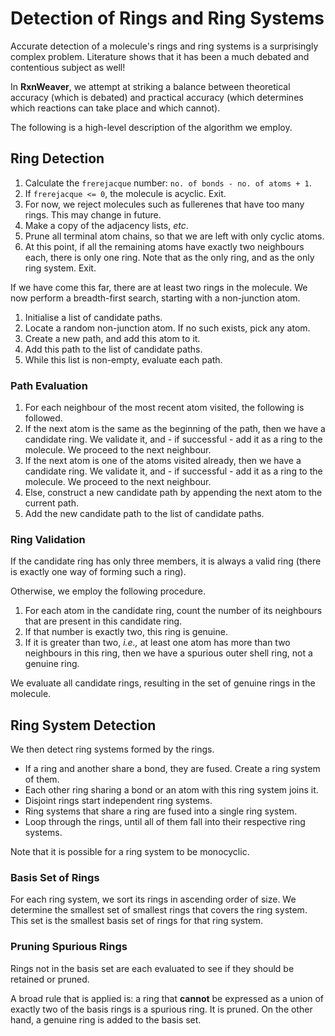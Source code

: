 # Detection of Rings and Ring Systems

Accurate detection of a molecule's rings and ring systems is a
surprisingly complex problem.  Literature shows that it has been a
much debated and contentious subject as well!

In **RxnWeaver**, we attempt at striking a balance between theoretical
accuracy (which is debated) and practical accuracy (which determines
which reactions can take place and which cannot).

The following is a high-level description of the algorithm we employ.

## Ring Detection

1. Calculate the `frerejacque` number: `no. of bonds - no. of atoms + 1`.
1. If `frerejacque <= 0`, the molecule is acyclic.  Exit.
1. For now, we reject molecules such as fullerenes that have too many
   rings.  This may change in future.
1. Make a copy of the adjacency lists, _etc_.
1. Prune all terminal atom chains, so that we are left with only
   cyclic atoms.
1. At this point, if all the remaining atoms have exactly two
   neighbours each, there is only one ring.  Note that as the only
   ring, and as the only ring system.  Exit.

If we have come this far, there are at least two rings in the
molecule.  We now perform a breadth-first search, starting with a
non-junction atom.

1. Initialise a list of candidate paths.
1. Locate a random non-junction atom.  If no such exists, pick any
   atom.
1. Create a new path, and add this atom to it.
1. Add this path to the list of candidate paths.
1. While this list is non-empty, evaluate each path.

### Path Evaluation

1. For each neighbour of the most recent atom visited, the following
   is followed.
1. If the next atom is the same as the beginning of the path, then we
   have a candidate ring.  We validate it, and - if successful - add
   it as a ring to the molecule.  We proceed to the next neighbour.
1. If the next atom is one of the atoms visited already, then we have
   a candidate ring.  We validate it, and - if successful - add it as
   a ring to the molecule.  We proceed to the next neighbour.
1. Else, construct a new candidate path by appending the next atom to
   the current path.
1. Add the new candidate path to the list of candidate paths.

### Ring Validation

If the candidate ring has only three members, it is always a valid
ring (there is exactly one way of forming such a ring).

Otherwise, we employ the following procedure.

1. For each atom in the candidate ring, count the number of its
   neighbours that are present in this candidate ring.
1. If that number is exactly two, this ring is genuine.
1. If it is greater than two, _i.e.,_ at least one atom has more than
   two neighbours in this ring, then we have a spurious outer shell
   ring, not a genuine ring.

We evaluate all candidate rings, resulting in the set of genuine rings
in the molecule.

## Ring System Detection

We then detect ring systems formed by the rings.

- If a ring and another share a bond, they are fused.  Create a ring
  system of them.
- Each other ring sharing a bond or an atom with this ring system
  joins it.
- Disjoint rings start independent ring systems.
- Ring systems that share a ring are fused into a single ring system.
- Loop through the rings, until all of them fall into their respective
  ring systems.

Note that it is possible for a ring system to be monocyclic.

### Basis Set of Rings

For each ring system, we sort its rings in ascending order of size.
We determine the smallest set of smallest rings that covers the ring
system.  This set is the smallest basis set of rings for that ring
system.

### Pruning Spurious Rings

Rings not in the basis set are each evaluated to see if they should be
retained or pruned.

A broad rule that is applied is: a ring that **cannot** be expressed
as a union of exactly two of the basis rings is a spurious ring.  It
is pruned.  On the other hand, a genuine ring is added to the basis
set.

